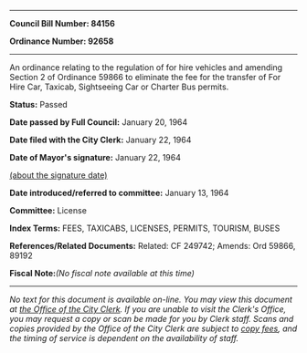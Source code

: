 

********

**Council Bill Number: 84156**
   
**Ordinance Number: 92658**
********

 An ordinance relating to the regulation of for hire vehicles and amending Section 2 of Ordinance 59866 to eliminate the fee for the transfer of For Hire Car, Taxicab, Sightseeing Car or Charter Bus permits.

**Status:** Passed
   
**Date passed by Full Council:** January 20, 1964
   
**Date filed with the City Clerk:** January 22, 1964
   
**Date of Mayor's signature:** January 22, 1964
   
[(about the signature date)](/~public/approvaldate.htm)
   
   
   
**Date introduced/referred to committee:** January 13, 1964
   
**Committee:** License
   
   
**Index Terms:** FEES, TAXICABS, LICENSES, PERMITS, TOURISM, BUSES

**References/Related Documents:** Related: CF 249742; Amends: Ord 59866, 89192

**Fiscal Note:**_(No fiscal note available at this time)_
********

_No text for this document is available on-line. You may view this document at [the Office of the City Clerk](http://www.seattle.gov/leg/clerk/contactUs.htm). If you are unable to visit the Clerk's Office, you may request a copy or scan be made for you by Clerk staff. Scans and copies provided by the Office of the City Clerk are subject to [copy fees](http://clerk.seattle.gov/~public/clerkfees.htm), and the timing of service is dependent on the availability of staff._

